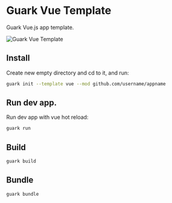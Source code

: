 # Guark Vue Template
Guark Vue.js app template.

![Guark Vue Template](https://i.imgur.com/RhU6bh7.png)

## Install

Create new empty directory and cd to it, and run:
```bash
guark init --template vue --mod github.com/username/appname
```

## Run dev app.

Run dev app with vue hot reload:
```bash
guark run
```

## Build

```bash
guark build
```

## Bundle

```bash
guark bundle
```

